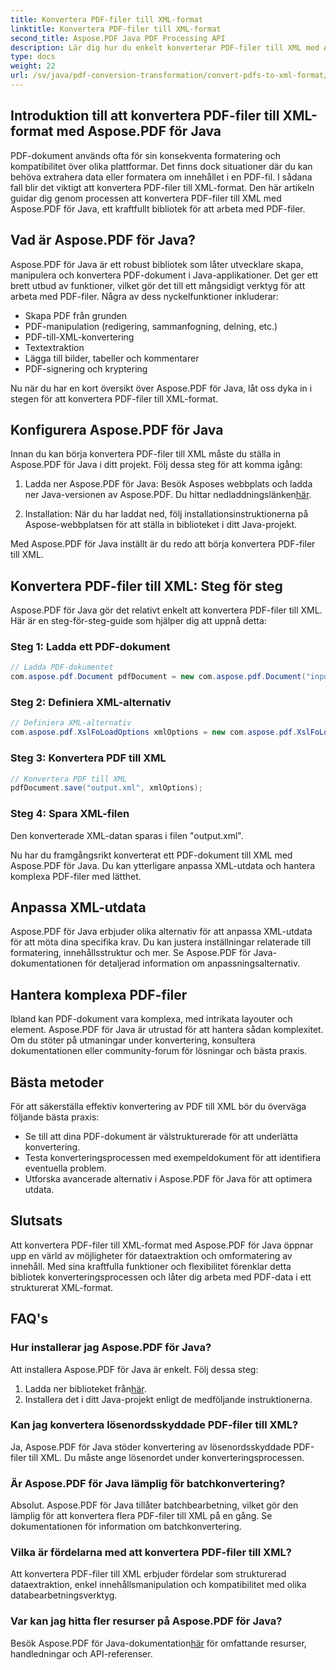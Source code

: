 ```yaml
---
title: Konvertera PDF-filer till XML-format
linktitle: Konvertera PDF-filer till XML-format
second_title: Aspose.PDF Java PDF Processing API
description: Lär dig hur du enkelt konverterar PDF-filer till XML med Aspose.PDF för Java. Steg-för-steg-guide och bästa praxis för effektiv konvertering.
type: docs
weight: 22
url: /sv/java/pdf-conversion-transformation/convert-pdfs-to-xml-format/
---
```


## Introduktion till att konvertera PDF-filer till XML-format med Aspose.PDF för Java

PDF-dokument används ofta för sin konsekventa formatering och kompatibilitet över olika plattformar. Det finns dock situationer där du kan behöva extrahera data eller formatera om innehållet i en PDF-fil. I sådana fall blir det viktigt att konvertera PDF-filer till XML-format. Den här artikeln guidar dig genom processen att konvertera PDF-filer till XML med Aspose.PDF för Java, ett kraftfullt bibliotek för att arbeta med PDF-filer.

## Vad är Aspose.PDF för Java?

Aspose.PDF för Java är ett robust bibliotek som låter utvecklare skapa, manipulera och konvertera PDF-dokument i Java-applikationer. Det ger ett brett utbud av funktioner, vilket gör det till ett mångsidigt verktyg för att arbeta med PDF-filer. Några av dess nyckelfunktioner inkluderar:

- Skapa PDF från grunden
- PDF-manipulation (redigering, sammanfogning, delning, etc.)
- PDF-till-XML-konvertering
- Textextraktion
- Lägga till bilder, tabeller och kommentarer
- PDF-signering och kryptering

Nu när du har en kort översikt över Aspose.PDF för Java, låt oss dyka in i stegen för att konvertera PDF-filer till XML-format.

## Konfigurera Aspose.PDF för Java

Innan du kan börja konvertera PDF-filer till XML måste du ställa in Aspose.PDF för Java i ditt projekt. Följ dessa steg för att komma igång:

1.  Ladda ner Aspose.PDF för Java: Besök Asposes webbplats och ladda ner Java-versionen av Aspose.PDF. Du hittar nedladdningslänken[här](https://releases.aspose.com/pdf/java/).

2. Installation: När du har laddat ned, följ installationsinstruktionerna på Aspose-webbplatsen för att ställa in biblioteket i ditt Java-projekt.

Med Aspose.PDF för Java inställt är du redo att börja konvertera PDF-filer till XML.

## Konvertera PDF-filer till XML: Steg för steg

Aspose.PDF för Java gör det relativt enkelt att konvertera PDF-filer till XML. Här är en steg-för-steg-guide som hjälper dig att uppnå detta:

### Steg 1: Ladda ett PDF-dokument

```java
// Ladda PDF-dokumentet
com.aspose.pdf.Document pdfDocument = new com.aspose.pdf.Document("input.pdf");
```

### Steg 2: Definiera XML-alternativ

```java
// Definiera XML-alternativ
com.aspose.pdf.XslFoLoadOptions xmlOptions = new com.aspose.pdf.XslFoLoadOptions();
```

### Steg 3: Konvertera PDF till XML

```java
// Konvertera PDF till XML
pdfDocument.save("output.xml", xmlOptions);
```

### Steg 4: Spara XML-filen

Den konverterade XML-datan sparas i filen "output.xml".

Nu har du framgångsrikt konverterat ett PDF-dokument till XML med Aspose.PDF för Java. Du kan ytterligare anpassa XML-utdata och hantera komplexa PDF-filer med lätthet.

## Anpassa XML-utdata

Aspose.PDF för Java erbjuder olika alternativ för att anpassa XML-utdata för att möta dina specifika krav. Du kan justera inställningar relaterade till formatering, innehållsstruktur och mer. Se Aspose.PDF för Java-dokumentationen för detaljerad information om anpassningsalternativ.

## Hantera komplexa PDF-filer

Ibland kan PDF-dokument vara komplexa, med intrikata layouter och element. Aspose.PDF för Java är utrustad för att hantera sådan komplexitet. Om du stöter på utmaningar under konvertering, konsultera dokumentationen eller community-forum för lösningar och bästa praxis.

## Bästa metoder

För att säkerställa effektiv konvertering av PDF till XML bör du överväga följande bästa praxis:

- Se till att dina PDF-dokument är välstrukturerade för att underlätta konvertering.
- Testa konverteringsprocessen med exempeldokument för att identifiera eventuella problem.
- Utforska avancerade alternativ i Aspose.PDF för Java för att optimera utdata.

## Slutsats

Att konvertera PDF-filer till XML-format med Aspose.PDF för Java öppnar upp en värld av möjligheter för dataextraktion och omformatering av innehåll. Med sina kraftfulla funktioner och flexibilitet förenklar detta bibliotek konverteringsprocessen och låter dig arbeta med PDF-data i ett strukturerat XML-format.

## FAQ's

### Hur installerar jag Aspose.PDF för Java?

Att installera Aspose.PDF för Java är enkelt. Följ dessa steg:
1.  Ladda ner biblioteket från[här](https://releases.aspose.com/pdf/java/).
2. Installera det i ditt Java-projekt enligt de medföljande instruktionerna.

### Kan jag konvertera lösenordsskyddade PDF-filer till XML?

Ja, Aspose.PDF för Java stöder konvertering av lösenordsskyddade PDF-filer till XML. Du måste ange lösenordet under konverteringsprocessen.

### Är Aspose.PDF för Java lämplig för batchkonvertering?

Absolut. Aspose.PDF för Java tillåter batchbearbetning, vilket gör den lämplig för att konvertera flera PDF-filer till XML på en gång. Se dokumentationen för information om batchkonvertering.

### Vilka är fördelarna med att konvertera PDF-filer till XML?

Att konvertera PDF-filer till XML erbjuder fördelar som strukturerad dataextraktion, enkel innehållsmanipulation och kompatibilitet med olika databearbetningsverktyg.

### Var kan jag hitta fler resurser på Aspose.PDF för Java?

 Besök Aspose.PDF för Java-dokumentation[här](https://reference.aspose.com/pdf/java/) för omfattande resurser, handledningar och API-referenser.